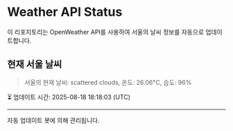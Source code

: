 
# Weather API Status

이 리포지토리는 OpenWeather API를 사용하여 서울의 날씨 정보를 자동으로 업데이트합니다.

## 현재 서울 날씨
> 서울의 현재 날씨: scattered clouds, 온도: 26.06°C, 습도: 96%

⏳ 업데이트 시간: 2025-08-18 18:18:03 (UTC)

---
자동 업데이트 봇에 의해 관리됩니다.
